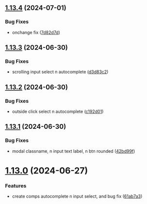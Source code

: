 ## [1.13.4](https://github.com/hattaalfaritzy/hzy-ui/compare/v1.13.3...v1.13.4) (2024-07-01)


### Bug Fixes

* onchange fix ([7d82d7d](https://github.com/hattaalfaritzy/hzy-ui/commit/7d82d7d0acde77bc1ab6ab662a9025e9e9e9af97))



## [1.13.3](https://github.com/hattaalfaritzy/hzy-ui/compare/v1.13.2...v1.13.3) (2024-06-30)


### Bug Fixes

* scrolling input select n autocomplete ([d3d83c2](https://github.com/hattaalfaritzy/hzy-ui/commit/d3d83c23cd6f8b4d7eb5e292beb3c541c66321b5))



## [1.13.2](https://github.com/hattaalfaritzy/hzy-ui/compare/v1.13.1...v1.13.2) (2024-06-30)


### Bug Fixes

* outside click select n autocomplete ([c192d01](https://github.com/hattaalfaritzy/hzy-ui/commit/c192d01a350b96b9be771d548eab9d28d6c12f37))



## [1.13.1](https://github.com/hattaalfaritzy/hzy-ui/compare/v1.13.0...v1.13.1) (2024-06-30)


### Bug Fixes

* modal classname, n input text label, n btn rounded ([42bd99f](https://github.com/hattaalfaritzy/hzy-ui/commit/42bd99f8e0c8a18bc83f02019c0016e4fd37222a))



# [1.13.0](https://github.com/hattaalfaritzy/hzy-ui/compare/v1.12.1...v1.13.0) (2024-06-27)


### Features

* create comps autocomplete n input select, and bug fix ([61ab7a3](https://github.com/hattaalfaritzy/hzy-ui/commit/61ab7a3e271f65e825c4fcc6c5b7bfaa6f61911b))




